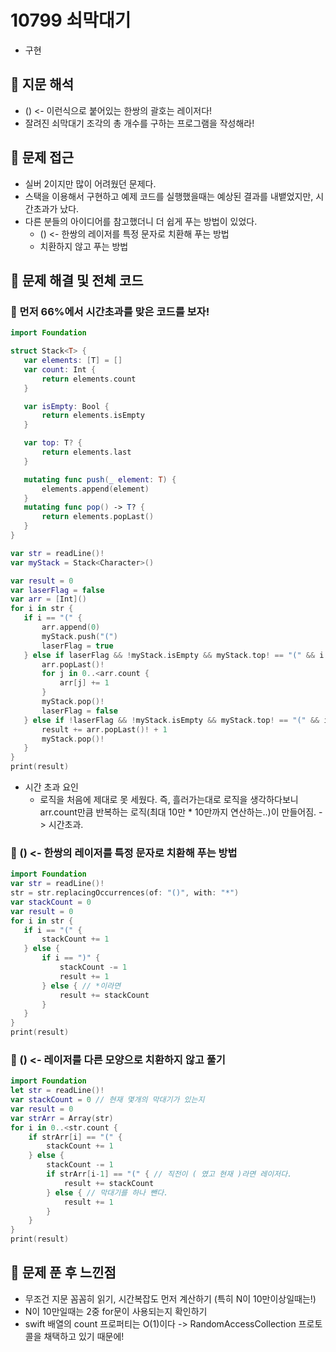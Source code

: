 # 10799 쇠막대기
- 구현

## 🍎 지문 해석
- () <- 이런식으로 붙어있는 한쌍의 괄호는 레이저다!
- 잘려진 쇠막대기 조각의 총 개수를 구하는 프로그램을 작성해라!

## 🍎 문제 접근
- 실버 2이지만 많이 어려웠던 문제다.
- 스택을 이용해서 구현하고 예제 코드를 실행했을때는 예상된 결과를 내뱉었지만, 시간초과가 났다.
- 다른 분들의 아이디어를 참고했더니 더 쉽게 푸는 방법이 있었다.
    - () <- 한쌍의 레이저를 특정 문자로 치환해 푸는 방법
    - 치환하지 않고 푸는 방법

## 🍎 문제 해결 및 전체 코드
### 📖 먼저 66%에서 시간초과를 맞은 코드를 보자!
```swift
import Foundation

struct Stack<T> {
   var elements: [T] = []
   var count: Int {
       return elements.count
   }

   var isEmpty: Bool {
       return elements.isEmpty
   }

   var top: T? {
       return elements.last
   }

   mutating func push(_ element: T) {
       elements.append(element)
   }
   mutating func pop() -> T? {
       return elements.popLast()
   }
}

var str = readLine()!
var myStack = Stack<Character>()

var result = 0
var laserFlag = false
var arr = [Int]()
for i in str {
   if i == "(" {
       arr.append(0)
       myStack.push("(")
       laserFlag = true
   } else if laserFlag && !myStack.isEmpty && myStack.top! == "(" && i == ")" {
       arr.popLast()!
       for j in 0..<arr.count {
           arr[j] += 1
       }
       myStack.pop()!
       laserFlag = false
   } else if !laserFlag && !myStack.isEmpty && myStack.top! == "(" && i == ")" {
       result += arr.popLast()! + 1
       myStack.pop()!
   }
}
print(result)
```
- 시간 초과 요인
    - 로직을 처음에 제대로 못 세웠다. 즉, 흘러가는대로 로직을 생각하다보니 arr.count만큼 반복하는 로직(최대 10만 * 10만까지 연산하는..)이 만들어짐. -> 시간초과.

### 📖 () <- 한쌍의 레이저를 특정 문자로 치환해 푸는 방법
```swift
import Foundation
var str = readLine()!
str = str.replacingOccurrences(of: "()", with: "*")
var stackCount = 0
var result = 0
for i in str {
   if i == "(" {
       stackCount += 1
   } else {
       if i == ")" {
           stackCount -= 1
           result += 1
       } else { // *이라면
           result += stackCount
       }
   }
}
print(result)
```

### 📖 () <- 레이저를 다른 모양으로 치환하지 않고 풀기
```swift
import Foundation
let str = readLine()!
var stackCount = 0 // 현재 몇개의 막대기가 있는지
var result = 0
var strArr = Array(str)
for i in 0..<str.count {
    if strArr[i] == "(" {
        stackCount += 1
    } else {
        stackCount -= 1
        if strArr[i-1] == "(" { // 직전이 ( 였고 현재 )라면 레이저다.
            result += stackCount
        } else { // 막대기를 하나 뺀다.
            result += 1
        }
    }
}
print(result)
```

## 🍎 문제 푼 후 느낀점
- 무조건 지문 꼼꼼히 읽기, 시간복잡도 먼저 계산하기 (특히 N이 10만이상일때는!)
- N이 10만일때는 2중 for문이 사용되는지 확인하기
- swift 배열의 count 프로퍼티는 O(1)이다 -> RandomAccessCollection 프로토콜을 채택하고 있기 때문에!
